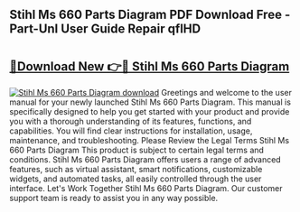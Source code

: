 ## Stihl Ms 660 Parts Diagram PDF Download Free - Part-UnI User Guide Repair qflHD

# <h2><a href="http://dfnv4op.blite.top/?on=Stihl+Ms+660+Parts+Diagram">🔗Download New 👉🔴 Stihl Ms 660 Parts Diagram</a></h2>

[![Stihl Ms 660 Parts Diagram download](https://i.imgur.com/lujVjoI.png)](http://dfnv4op.blite.top/?on=Stihl+Ms+660+Parts+Diagram)
Greetings and welcome to the user manual for your newly launched Stihl Ms 660 Parts Diagram. This manual is specifically designed to help you get started with your product and provide you with a thorough understanding of its features, functions, and capabilities. You will find clear instructions for installation, usage, maintenance, and troubleshooting. Please Review the Legal Terms Stihl Ms 660 Parts Diagram This product is subject to certain legal terms and conditions. Stihl Ms 660 Parts Diagram offers users a range of advanced features, such as virtual assistant, smart notifications, customizable widgets, and automated tasks, all easily controlled through the user interface. Let's Work Together Stihl Ms 660 Parts Diagram. Our customer support team is ready to assist you in any way possible.
